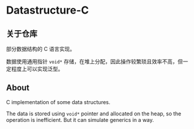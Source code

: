 # Datastructure-C

## 关于仓库

部分数据结构的 C 语言实现。

数据使用通用指针 `void*` 存储，在堆上分配，因此操作较繁琐且效率不高，但一定程度上可以实现泛型。

## About

C implementation of some data structures.

The data is stored using `void*` pointer and allocated on the heap, so the operation is inefficient. But it can simulate generics in a way.

